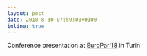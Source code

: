 ```yaml
---
layout: post
date: 2018-8-30 07:59:00+0100
inline: true
---
```


Conference presentation at [EuroPar'18](https://europar2018.org/) in Turin